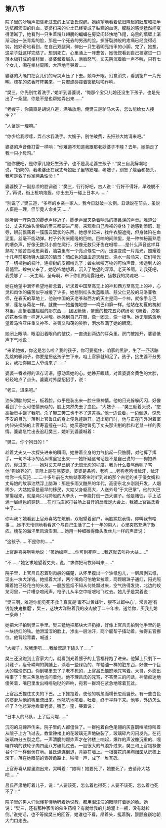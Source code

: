    

## 第八节

院子里的吵嚷声把昏死过去的上官鲁氏惊醒。她绝望地看着依旧隆起的肚皮和把半边炕都洇湿的鲜血。婆婆扫来的尘土已经变成了黏稠的血泥，朦胧的感觉猛然间变得清晰了，她看到一只生着粉红翅膀的蝙蝠在房梁间轻快地飞翔，乌黑的墙壁上渐渐洇出一张青紫的脸，那是一个死去的男孩的脸。撕肝裂肺般的疼痛已经变得迟钝，她好奇地看到，在自己双腿间，伸出一只生着明亮指甲的小脚。完了，她想，这辈子就这样完结了。想到死亡，心里涌上一阵悲苦，她恍惚看到自己被塞进一口薄木板钉成的棺材里，婆婆皱着眉头，满脸怒气，丈夫阴沉着脸一声不吭，只有七个女儿，围在棺材周围，大声地号哭着……

婆婆的大嗓门把女儿们的号哭声压了下去。她睁开眼，幻觉消失，看到窗户一片光明。槐花的浓香阵阵袭来。一只蜜蜂碰撞着窗纸啪啪作响。

“樊三，你先别忙着洗手，”她听到婆婆说，“俺那个宝贝儿媳还没生下孩子，也是先出了一条腿，你是不是也帮她弄出来……”

“老嫂子，你简直是胡说八道，满嘴放炮，俺樊三是驴马大夫，怎么能给女人接生？”

“人畜是一理嘛。”

“你少给我啰嗦，弄点水我洗手。大嫂子，别怕破费，去把孙大姑请来吧。”

婆婆的声音像打雷一样响：“你难道不知道我跟那老妖婆子不睦？去年，她偷走了我一只小母鸡。”

“随你便吧，是你家儿媳妇生孩子，也不是我老婆生孩子！”樊三自我解嘲地说，“奶奶的，我老婆还在我丈母娘肚子里转筋哩，老嫂子，别忘了烧酒和猪头，我可是救了你家两条性命！”

婆婆换了一副悲凉的腔调道：“樊三，行行好吧，古人说：‘行好不得好，早晚脱不了。’再说，街上枪响炮轰，你出去万一碰上日本人……”

“别说了，”樊三道，“多年的乡亲一家人，我今日就破一次例。丑话说在前头，虽说人畜是一理，但毕竟人命关天……”

她听到一阵杂沓的脚步声移近了，脚步声里夹杂着响亮的擤鼻涕的声音。难道公公、丈夫和油头滑脑的樊三都要进产房，来观看自己赤裸的身体？她感到愤怒、耻辱，眼前飘荡着一簇簇云絮状的东西。她想坐起来，找件衣服遮掩，但身体陷在血泥里，丝毫不能动弹。村子外传来隆隆的巨响。巨响的间隙里，是一种神秘而熟悉的嘈杂声，好像无数只小兽在爬行，好像无数只牙齿在咀嚼……是什么声音这样耳熟呢？她苦苦地思索着，脑袋里有一个亮点倏忽一闪，迅速变成一片亮光，照耀着十几年前那场特大蝗灾的情景：暗红色的蝗虫遮天蔽日、洪水一般涌来，它们啃光了一切植物的枝叶，连柳树的皮都啃光了；蝗虫啮咬万物的可怕声音，渗透到人的骨髓里。蝗虫又来了，她恐怖地想着，沉入了绝望的深潭。老天爷啊，让我死吧，我受够了……天主啊，圣母啊，布下你们的雨露阳光，拯救我的灵魂吧……

她在绝望中满怀希望地祈念着，祈求着中国至高无上的神和西方至高无上的神，心灵和肉体的痛苦似乎减缓了许多。她想到红头发蓝眼睛、慈父仁兄般的马洛亚牧师，在春天的草地上，他说中国的天老爷和西方的天主是同一个神，就像手与巴掌、莲花与荷花一样。就像——她羞愧地想——鸡巴和簈一样。他站在初夏的槐树林里，高挺着雄赳赳的那东西……团团簇簇，繁重的槐花五彩缤纷地飞舞着，浓郁的花香像酒一样迷人神魂。她感到自己在飘，像一团云，像一根毛。她无限感激地望着马洛亚庄重又神圣、亲善又和蔼的笑脸，泪水盈满了她的眼窝。

她闭上眼睛，眼泪沿着眼角的皱纹，一直流到两边的耳朵里。房门被推开，婆婆低声下气地说：

“来弟她娘，你这是怎么啦？我的孩子，你可要挺住，咱家的黑驴，生了一匹活蹦乱跳的骡驹子，你要是把这孩子生下来，咱上官家就知足了。孩子，接生婆不分男女，我把你樊三大爷请来了……”

婆婆一番难得的温存话语，感动着她的心。她睁开眼睛，对着婆婆金黄色的大脸，轻轻地点了点头。婆婆对外屋招招手，说：

“老三，进来吧。”

油头滑脑的樊三，板着脸，似乎是装出来一脸庄重神情。他的目光躲躲闪闪，好像看到了什么可怕情景似的，脸上突然失去了血色。“大嫂子……”樊三低着头说，“您高抬贵手饶了我吧，杀了樊三樊三也干不了这差事。”他一边说着，一边倒退，惊恐不安的目光一落到上官鲁氏的身上便急遽跳开。退出房门时，他与正在门外对着室内伸头探脑的上官寿喜撞在一起。她厌恶地瞥见了丈夫那尖削的脸和老鼠一样的表情。婆婆急忙出去追赶樊三，她听到婆婆喊着：

“樊三，你个狗日的！”

趁着丈夫又一次探头进来的瞬间，她拼着全身的力气抬起一只胳膊，对他挥了挥手，一句冷冰冰的话从嘴里钻出来——她怀疑这句话是不是自己说的——狗娘养的，你过来！——她对丈夫早已到了无恨无怨的程度，我为什么要骂他呢？骂他“狗娘养的”，实际上是在骂婆婆，婆婆是条狗，老狗……老狗老狗慢龇牙，龇牙给你一掏灰筢……二十多年前在大姑姑家寄生时听到过的那个古老的关于傻女婿和丈母娘的故事油然浮上脑海：那是多雨又酷热的年代，高密东北乡刚刚开发，人烟稀少，大姑姑家是最早的移民，大姑父身躯高大，人送外号“于大巴掌”，他的大巴掌攥起来，就是两只马蹄般的大拳头，一拳能打倒一匹大骡子。他是赌徒，手上沾满一层绿色的铜锈……在司马库家打谷场上召开的反缠足大会上，我被上官吕氏看中了……

你叫我？她看到上官寿喜站在炕前，双眼望着窗户，满脸尴尬表情，你叫我有啥事……她不无怜悯地看看这个与自己生活了二十一年的男人，心里突然充满了歉疚。槐花的海洋里风浪澎湃……她用一种细微得像头发丝儿一样的声音说：

“这孩子……不是你的……”

上官寿喜哭咧咧地说：“孩她娘啊……你可别死啊……我这就去叫孙大姑……”

“不……”她乞求地望着丈夫，说，“求你把马牧师叫来……”

院子里，上官吕氏忍着割肉般的痛楚，从怀里摸出一个油纸包儿，一层层剥去纸，现出一块大洋钱。她捏着大洋，两个嘴角可怕地耷拉着，两颗眼珠子通红，阳光照耀着她已经花白的头发。一股股黑烟不知从何处飘过来，空气热得发烫，北边的蛟龙河里，一片嘈杂喧闹声，枪子儿从半空中嗖嗖地飞过去。她几乎是哭着说：

“樊三啊，难道你能见死不救？真真是‘毒不过黄蜂针，狠不过郎中心’，常言道‘有钱能使鬼推磨’，樊三，这块大洋贴着我的皮肉放了二十年啦，送给你，买我儿媳一条命！”

她把大洋拍到樊三手里。樊三猛地把那块大洋扔掉，好像上官吕氏拍到他手里的是一块烧红的铁。他滑溜溜的脸上，渗出一层油汗，两个腮帮子搐动着，拉得五官挪位。他背起背囊，喊道：

“大嫂子，放我走吧……我给您跪下磕头了……”

樊三还没跑到上官家大门，就看到光着膀子的上官福禄跑了进来。他脚上只剩下一只鞋子，瘦骨嶙峋的胸脯上，涂着一些绿色的、车轴油一样的脏东西，好像一个巨大的腐烂伤口。你到哪里去了？老不死的，上官吕氏恼怒地咒骂着。大哥，外面出啥事了？樊三焦急地询问着他。他不理吕氏的咒骂，不答樊三的问话，神情痴迷地傻笑着，嘴巴里发出嘚嘚哒哒的声响，宛若一群鸡在紧急地啄着瓦盆。

上官吕氏捏住丈夫的下巴，上下推拉着，使他的嘴忽而横长忽而竖长。有一些白色的痰涎从他的嘴里流出来。他吭吭地咳着，吐着，终于平静下来。他爹，外边怎么样了？他悲哀地看着老婆，嘴巴一歪，哭着说：

“日本人的马队，上了后河堤……”

沉闷的马蹄声传来，院子里的人都僵住了。一群拖着白色尾翎的灰喜鹊喳喳惊叫着从院子上方飞过去。教堂钟楼上的花玻璃无声地破裂了，玻璃碎片闪闪发光。在花玻璃四分五裂之后，一声清脆的爆炸声才在钟楼上响起，爆炸的声波像沉重的、嘎嘎作响的铁轮子向四面八方碾轧过去。一股很大的气浪扑过来，樊三和上官福禄像谷个子一样倒伏在地。吕氏连连倒退，背靠在墙上。一根镂花的黑陶烟囱从房檐上滚下，落在她眼前的青砖甬路上，啪喳一声，成了一堆瓦砾。

上官寿喜从屋里跑出来，哭叫着：“娘啊！她要死了，她要死了，去请孙大姑吧……”

吕氏严肃地盯着儿子，说：“人要该死，怎么着也得死；人要不该死，怎么着也死不了！”

院子里的男人们似懂非懂地听着她说教，都用泪汪汪的眼睛盯着她的脸。她说：“樊三，还有那种家传的催生药吗？有就给我的儿媳灌上一瓶，没有就拉倒。”说完话，也不等候樊三的回答，她谁也不看，昂着头，挺着胸，颤颤巍巍地朝大门口走去。